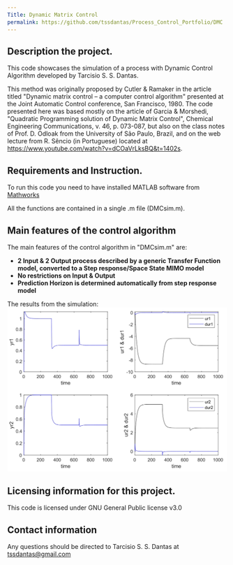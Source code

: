 ```yaml
---
Title: Dynamic Matrix Control
permalink: https://github.com/tssdantas/Process_Control_Portfolio/DMC
---
```


## Description the project.

This code showcases the simulation of a process with Dynamic Control Algorithm developed by Tarcisio S. S. Dantas.

This method was originally proposed by Cutler & Ramaker in the article titled "Dynamic matrix control – a computer
control algorithm" presented at the Joint Automatic Control conference, San Francisco, 1980. The code presented here was based mostly on the article of Garcia & Morshedi, "Quadratic Programming solution of Dynamic Matrix Control", Chemical Engineering Communications, v. 46, p. 073-087, but also on the class notes of Prof. D. Odloak from the University of São Paulo, Brazil, and on the web lecture from R. Sêncio (in Portuguese) located at https://www.youtube.com/watch?v=dCOaVrLksBQ&t=1402s.

## Requirements and Instruction.

To run this code  you need to have installed MATLAB software from [Mathworks](https://www.mathworks.com/)

All the functions are contained in a single .m file (DMCsim.m).

## Main features of the control algorithm

The main features of the control algorithm in "DMCsim.m" are: 
* **2 Input & 2 Output process described by a generic Transfer Function model, converted to a Step response/Space State MIMO model**
* **No restrictions on Input & Output**
* **Prediction Horizon is determined automatically from step response model**

The results from the simulation:
![picture](./img/Results.jpg)

## Licensing information for this project.

This code is licensed under GNU General Public license v3.0

## Contact information

Any questions should be directed to Tarcisio S. S. Dantas at tssdantas@gmail.com

